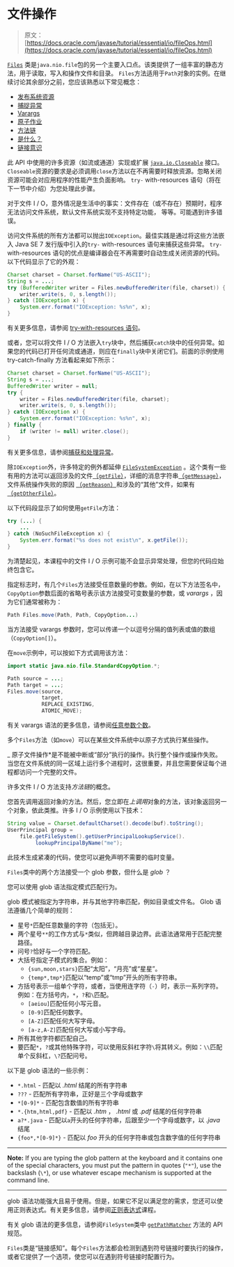 # 文件操作

> 原文： [https://docs.oracle.com/javase/tutorial/essential/io/fileOps.html](https://docs.oracle.com/javase/tutorial/essential/io/fileOps.html)

[`Files`](https://docs.oracle.com/javase/8/docs/api/java/nio/file/Files.html) 类是`java.nio.file`包的另一个主要入口点。该类提供了一组丰富的静态方法，用于读取，写入和操作文件和目录。 `Files`方法适用于`Path`对象的实例。在继续讨论其余部分之前，您应该熟悉以下常见概念：

*   [发布系统资源](#resources)
*   [捕捉异常](#exception)
*   [Varargs](#varargs)
*   [原子作业](#atomic)
*   [方法链](#chaining)
*   [是什么？](#glob)
*   [链接意识](#linkaware)

此 API 中使用的许多资源（如流或通道）实现或扩展 [`java.io.Closeable`](https://docs.oracle.com/javase/8/docs/api/java/io/Closeable.html) 接口。 `Closeable`资源的要求是必须调用`close`方法以在不再需要时释放资源。忽略关闭资源可能会对应用程序的性能产生负面影响。 `try-` with-resources 语句（将在下一节中介绍）为您处理此步骤。

对于文件 I / O，意外情况是生活中的事实：文件存在（或不存在）预期时，程序无法访问文件系统，默认文件系统实现不支持特定功能， 等等。可能遇到许多错误。

访问文件系统的所有方法都可以抛出`IOException`。最佳实践是通过将这些方法嵌入 Java SE 7 发行版中引入的`try-` with-resources 语句来捕获这些异常。 `try-` with-resources 语句的优点是编译器会在不再需要时自动生成关闭资源的代码。以下代码显示了它的外观：

```java
Charset charset = Charset.forName("US-ASCII");
String s = ...;
try (BufferedWriter writer = Files.newBufferedWriter(file, charset)) {
    writer.write(s, 0, s.length());
} catch (IOException x) {
    System.err.format("IOException: %s%n", x);
}

```

有关更多信息，请参阅 [try-with-resources 语句](../../essential/exceptions/tryResourceClose.html)。

或者，您可以将文件 I / O 方法嵌入`try`块中，然后捕获`catch`块中的任何异常。如果您的代码已打开任何流或通道，则应在`finally`块中关闭它们。前面的示例使用 try-catch-finally 方法看起来如下所示：

```java
Charset charset = Charset.forName("US-ASCII");
String s = ...;
BufferedWriter writer = null;
try {
    writer = Files.newBufferedWriter(file, charset);
    writer.write(s, 0, s.length());
} catch (IOException x) {
    System.err.format("IOException: %s%n", x);
} finally {
    if (writer != null) writer.close();
}

```

有关更多信息，请参阅[捕获和处理异常](../../essential/exceptions/handling.html)。

除`IOException`外，许多特定的例外都延伸 [`FileSystemException`](https://docs.oracle.com/javase/8/docs/api/java/nio/file/FileSystemException.html) 。这个类有一些有用的方法可以返回涉及的文件[（`getFile`）](https://docs.oracle.com/javase/8/docs/api/java/nio/file/FileSystemException.html#getFile--)，详细的消息字符串[（`getMessage`）](https://docs.oracle.com/javase/8/docs/api/java/nio/file/FileSystemException.html#getMessage--)，文件系统操作失败的原因 [（`getReason`）](https://docs.oracle.com/javase/8/docs/api/java/nio/file/FileSystemException.html#getReason--)和涉及的“其他”文件，如果有[（`getOtherFile`）](https://docs.oracle.com/javase/8/docs/api/java/nio/file/FileSystemException.html#getOtherFile--)。

以下代码段显示了如何使用`getFile`方法：

```java
try (...) {
    ...    
} catch (NoSuchFileException x) {
    System.err.format("%s does not exist\n", x.getFile());
}

```

为清楚起见，本课程中的文件 I / O 示例可能不会显示异常处理，但您的代码应始终包含它。

指定标志时，有几个`Files`方法接受任意数量的参数。例如，在以下方法签名中，`CopyOption`参数后面的省略号表示该方法接受可变数量的参数，或 _varargs_ ，因为它们通常被称为：

```java
Path Files.move(Path, Path, CopyOption...)

```

当方法接受 varargs 参数时，您可以传递一个以逗号分隔的值列表或值的数组（`CopyOption[]`）。

在`move`示例中，可以按如下方式调用该方法：

```java
import static java.nio.file.StandardCopyOption.*;

Path source = ...;
Path target = ...;
Files.move(source,
           target,
           REPLACE_EXISTING,
           ATOMIC_MOVE);

```

有关 varargs 语法的更多信息，请参阅[任意参数个数](../../java/javaOO/arguments.html#varargs)。

多个`Files`方法（如`move`）可以在某些文件系统中以原子方式执行某些操作。

_ 原子文件操作*是不能被中断或“部分”执行的操作。执行整个操作或操作失败。当您在文件系统的同一区域上运行多个进程时，这很重要，并且您需要保证每个进程都访问一个完整的文件。

许多文件 I / O 方法支持*方法链*的概念。

您首先调用返回对象的方法。然后，您立即在*上调用*对象的方法，该对象返回另一个对象，依此类推。许多 I / O 示例使用以下技术：

```java
String value = Charset.defaultCharset().decode(buf).toString();
UserPrincipal group =
    file.getFileSystem().getUserPrincipalLookupService().
         lookupPrincipalByName("me");

```

此技术生成紧凑的代码，使您可以避免声明不需要的临时变量。

`Files`类中的两个方法接受一个 glob 参数，但什么是 _glob_ ？

您可以使用 glob 语法指定模式匹配行为。

glob 模式被指定为字符串，并与其他字符串匹配，例如目录或文件名。 Glob 语法遵循几个简单的规则：

*   星号`*`匹配任意数量的字符（包括无）。
*   两个星号`**`的工作方式与`*`类似，但跨越目录边界。此语法通常用于匹配完整路径。
*   问号`?`恰好与一个字符匹配。
*   大括号指定子模式的集合。例如：
    *   `{sun,moon,stars}`匹配“太阳”，“月亮”或“星星”。
    *   `{temp*,tmp*}`匹配以“temp”或“tmp”开头的所有字符串。
*   方括号表示一组单个字符，或者，当使用连字符（`-`）时，表示一系列字符。例如：在方括号内，`*`，`?`和`\`匹配。
    *   `[aeiou]`匹配任何小写元音。
    *   `[0-9]`匹配任何数字。
    *   `[A-Z]`匹配任何大写字母。
    *   `[a-z,A-Z]`匹配任何大写或小写字母。
*   所有其他字符都匹配自己。
*   要匹配`*`，`?`或其他特殊字符，可以使用反斜杠字符`\`将其转义。例如：`\\`匹配单个反斜杠，`\?`匹配问号。

以下是 glob 语法的一些示例：

*   `*.html` - 匹配以 _.html_ 结尾的所有字符串
*   `???` - 匹配所有字符串，正好是三个字母或数字
*   `*[0-9]*` - 匹配包含数值的所有字符串
*   `*.{htm,html,pdf}` - 匹配以 _.htm_ ， _.html_ 或 _.pdf_ 结尾的任何字符串
*   `a?*.java` - 匹配以`a`开头的任何字符串，后跟至少一个字母或数字，以 _.java_ 结尾
*   `{foo*,*[0-9]*}` - 匹配以 _foo_ 开头的任何字符串或包含数字值的任何字符串

* * *

**Note:** If you are typing the glob pattern at the keyboard and it contains one of the special characters, you must put the pattern in quotes (`"*"`), use the backslash (`\*`), or use whatever escape mechanism is supported at the command line.

* * *

glob 语法功能强大且易于使用。但是，如果它不足以满足您的需求，您还可以使用正则表达式。有关更多信息，请参阅[正则表达式](../../essential/regex/index.html)课程。

有关 glob 语法的更多信息，请参阅`FileSystem`类中 [`getPathMatcher`](https://docs.oracle.com/javase/8/docs/api/java/nio/file/FileSystem.html#getPathMatcher-java.lang.String-) 方法的 API 规范。

`Files`类是“链接感知”。每个`Files`方法都会检测到遇到符号链接时要执行的操作，或者它提供了一个选项，使您可以在遇到符号链接时配置行为。